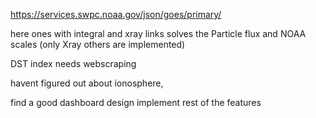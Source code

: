 https://services.swpc.noaa.gov/json/goes/primary/

here ones with integral and xray links solves the Particle flux and NOAA scales (only Xray others are implemented)

DST index needs webscraping

havent figured out about ionosphere,

find a good dashboard design implement rest of the features